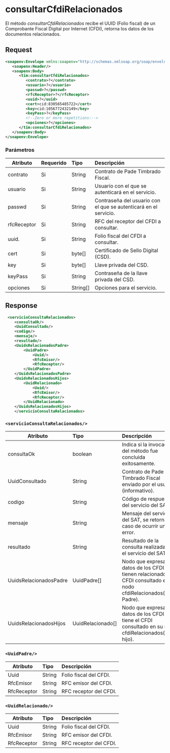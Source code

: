 # consultarCfdiRelacionados

El método *consultarCfdiRelacionados* recibe el UUID (Folio fiscal) de un Comprobante Fiscal Digital por Internet (CFDI), retorna los datos de los documentos relacionados.


## Request

```xml
<soapenv:Envelope xmlns:soapenv="http://schemas.xmlsoap.org/soap/envelope/" xmlns:tim="timbrado.ws.pade.mx">
   <soapenv:Header/>
   <soapenv:Body>
      <tim:consultarCfdiRelacionados>
         <contrato>?</contrato>
         <usuario>?</usuario>
         <passwd>?</passwd>
         <rfcReceptor>?</rfcReceptor>
         <uuid>?</uuid>
         <cert>cid:830565485722</cert>
         <key>cid:1056772432149</key>
         <keyPass>?</keyPass>
         <!--Zero or more repetitions:-->
         <opciones>?</opciones>
      </tim:consultarCfdiRelacionados>
   </soapenv:Body>
</soapenv:Envelope>
```

### Parámetros

| Atributo      | Requerido | Tipo     | Descripción |
| ------------- |:--------- |:-------- |:----------- |
| contrato      | Si        | String   | Contrato de Pade Timbrado Fiscal. | 
| usuario       | Si        | String   | Usuario con el que se autenticará en el servicio. |
| passwd        | Si        | String   | Contraseña del usuario con el que se autenticará en el servicio. |
| rfcReceptor   | Si        | String   | RFC del receptor del CFDI a consultar. |
| uuid.         | Si        | String   | Folio fiscal del CFDI a consultar. |
| cert          | Si        | byte[]   | Certificado de Sello Digital (CSD). |
| key           | Si        | byte[]   | Llave privada del CSD. |
| keyPass       | Si        | String   | Contraseña de la llave privada del CSD. |
| opciones      | Si        | String[] | Opciones para el servicio. |


## Response

```xml 
 <servicioConsultaRelacionados>
	<consultaOk/>
	<UuidConsultado/>
	<codigo/>
	<mensaje/>
	<resultado/>
	<UuidsRelacionadosPadre>
		<UuidPadre>
			<Uuid/>
			<RfcEmisor/>
			<RfcReceptor/>
		</UuidPadre>
	</UuidsRelacionadosPadre>
	<UuidsRelacionadosHijos>
		<UuidRelacionado>
			<Uuid/>
			<RfcEmisor/>
			<RfcReceptor/>
		</UuidRelacionado>
	</UuidsRelacionadosHijos>
	</servicioConsultaRelacionados>
```

### `<servicioConsultaRelacionados/>`

| Atributo               | Tipo          | Descripción |
| ---------------------- |:------------- |:----------- |
| consultaOk             | boolean       | Indica si la invocación del método fue concluida exitosamente. |
| UuidConsultado         | String	 | Contrato de Pade Timbrado Fiscal enviado por el usuario (informativo). |
| codigo                 | String        | Código de respuesta del servicio del SAT. |
| mensaje                | String        | Mensaje del servicio del SAT, se retorna en caso de ocurrir un error. |
| resultado              | String        | Resultado de la consulta realizada por el servicio del SAT. |
| UuidsRelacionadosPadre | UuidPadre[]       | Nodo que expresa los datos de los CFDI que tienen relacionados el CFDI consultado en su nodo cfdiRelacionados(CFDI Padre). |
| UuidsRelacionadosHijos | UuidRelacionado[] | Nodo que expresa los datos de los CFDI que tiene el CFDI consultado en su nodo cfdiRelacionados(CFDI hijo).

### `<UuidPadre/>`

| Atributo    | Tipo   | Descripción |
| ----------- |:------ |:----------- |
| Uuid        | String | Folio fiscal del CFDI. |      
| RfcEmisor   | String | RFC emisor del CFDI. | 
| RfcReceptor | String | RFC receptor del CFDI. | 

### `<UuidRelacionado/>`

| Atributo    | Tipo   | Descripción |
| ----------- |:------ |:----------- |
| Uuid        | String | Folio fiscal del CFDI. | 
| RfcEmisor   | String | RFC emisor del CFDI. |
| RfcReceptor | String | RFC receptor del CFDI. |


